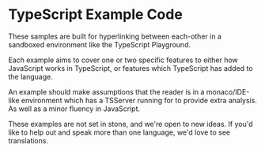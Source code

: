 # TypeScript Example Code

These samples are built for hyperlinking between each-other 
in a sandboxed environment like the TypeScript Playground.

Each example aims to cover one or two specific features to
either how JavaScript works in TypeScript, or features which
TypeScript has added to the language.

An example should make assumptions that the reader is in a
monaco/IDE-like environment which has a TSServer running for
to provide extra analysis. As well as a minor fluency in 
JavaScript.

These examples are not set in stone, and we're open to new 
ideas. If you'd like to help out and speak more than one
language, we'd love to see translations.
